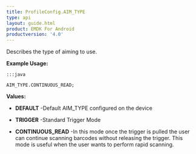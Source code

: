 ```yaml
---
title: ProfileConfig.AIM_TYPE
type: api
layout: guide.html
product: EMDK For Android
productversion: '4.0'
---
```



Describes the type of aiming to use. 
  
 

**Example Usage:**
	
	:::java
	
	AIM_TYPE.CONTINUOUS_READ;
	


**Values:**

* **DEFAULT** -Default AIM_TYPE configured on the device

* **TRIGGER** -Standard Trigger Mode

* **CONTINUOUS_READ** -In this mode once the trigger is pulled the user can continue scanning barcodes without releasing the trigger. This mode is useful when the user wants to perform rapid scanning.












